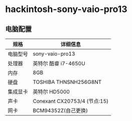 # hackintosh-sony-vaio-pro13

## 电脑配置

| 规格     | 详细信息                              |
| -------- | ------------------------------------|
| 电脑型号 | sony-vaio-pro13                       |
| 处理器   | 英特尔 酷睿 i7-4650U                   |
| 内存     | 8GB            |
| 硬盘     | TOSHIBA THNSNH256G8NT                 |
| 集成显卡 | 英特尔 HD5000                          |
| 声卡     | Conexant CX20753/4 (节点:15)          |
| 网卡     | BCM94352Z(自己更换)                   |
